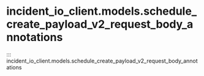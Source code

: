# incident_io_client.models.schedule_create_payload_v2_request_body_annotations

::: incident_io_client.models.schedule_create_payload_v2_request_body_annotations
